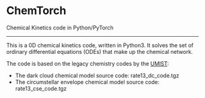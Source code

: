 # ChemTorch
Chemical Kinetics code in Python/PyTorch

---
This is a 0D chemical kinetics code, written in Python3. It solves the set of ordinary differential equations (ODEs) that make up the chemical network.

The code is based on the legacy chemistry codes by the [UMIST](http://udfa.ajmarkwick.net/index.php?mode=downloads):
- The dark cloud chemical model source code: rate13_dc_code.tgz
- The circumstellar envelope chemical model source code: rate13_cse_code.tgz